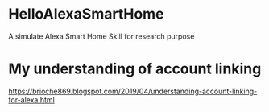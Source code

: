 # HelloAlexaSmartHome
A simulate Alexa Smart Home Skill for research purpose

# My understanding of account linking
https://brioche869.blogspot.com/2019/04/understanding-account-linking-for-alexa.html
